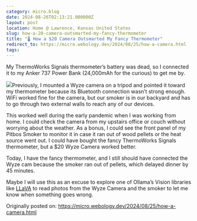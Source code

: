 ```yaml
---
category: micro.blog
date: 2024-08-26T02:13:21.000000Z
layout: post
location: Home @ Lawrence, Kansas United States
slug: how-a-20-camera-outsmarted-my-fancy-thermometer
title: "🌡️ How a $20 Camera Outsmarted My Fancy Thermometer"
redirect_to: https://micro.webology.dev/2024/08/25/how-a-camera.html
tags: 
---
```


My ThermoWorks Signals thermometer’s battery was dead, so I connected it to my Anker 737 Power Bank (24,000mAh for the curious) to get me by.

![](https://cdn.uploads.micro.blog/137490/2024/img-2150.jpg)Previously, I mounted a Wyze camera on a tripod and pointed it toward my thermometer because its Bluetooth connection wasn’t strong enough. WiFi worked fine for the camera, but our smoker is in our backyard and has to go through two external walls to reach any of our devices.

This worked well during the early pandemic when I was working from home. I could check the camera from my upstairs office or couch without worrying about the weather. As a bonus, I could see the front panel of my Pitbos Smoker to monitor it in case it ran out of wood pellets or the heat source went out. I could have bought the fancy ThermoWorks Signals thermometer, but a $20 Wyze Camera worked better.

Today, I have the fancy thermometer, and I still should have connected the Wyze cam because the smoker ran out of pellets, which delayed dinner by 45 minutes.

Maybe I will use this as an excuse to explore one of Ollama’s Vision libraries like [LLaVA](https://ollama.com/library/llava) to read photos from the Wyze Camera and the smoker to let me know when something goes wrong.

Originally posted on: https://micro.webology.dev/2024/08/25/how-a-camera.html